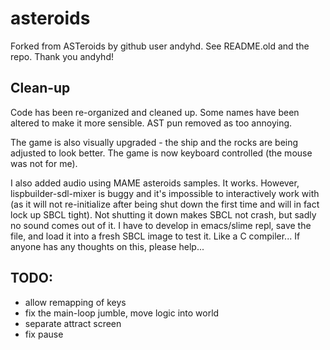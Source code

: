 asteroids
=========

Forked from ASTeroids by github user andyhd.  See README.old and the repo.
Thank you andyhd!

Clean-up
--------

Code has been re-organized and cleaned up.  Some names have been altered
to make it more sensible.  AST pun removed as too annoying.

The game is also visually upgraded - the ship and the rocks are being 
adjusted to look better.  The game is now keyboard controlled (the mouse 
was not for me).

I also added audio using MAME asteroids samples.  It works.  However, 
lispbuilder-sdl-mixer is buggy and it's impossible to interactively work
with (as it will not re-initialize after being shut down the first time 
and will in fact lock up SBCL tight).  Not shutting it down makes SBCL 
not crash, but sadly no sound comes out of it.  I have to develop in 
emacs/slime repl, save the file, and load it into a fresh SBCL image to 
test it.  Like a C compiler...  If anyone has any thoughts on this, 
please help...


TODO:
-----

* allow remapping of keys
* fix the main-loop jumble, move logic into world
* separate attract screen
* fix pause